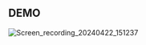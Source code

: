 ## DEMO

![Screen_recording_20240422_151237](https://github.com/jasi381/SharedTransitionElement/assets/60892009/ad5a52a1-76a3-408e-b06c-3d9dcb61e165)
